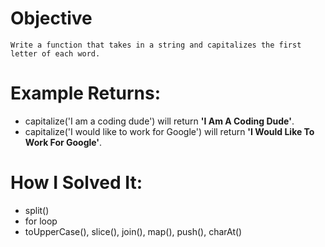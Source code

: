 # Objective
    Write a function that takes in a string and capitalizes the first letter of each word.

# Example Returns:
* capitalize('I am a coding dude') will return **'I Am A Coding Dude'**.
* capitalize('I would like to work for Google') will return **'I Would Like To Work For Google'**.

# How I Solved It:
* split()
* for loop
* toUpperCase(), slice(), join(), map(), push(), charAt()
